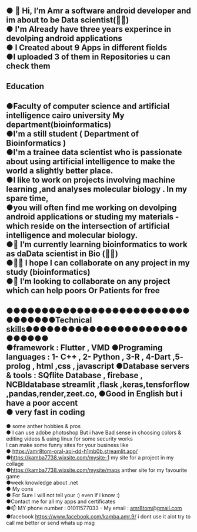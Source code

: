 ● 👋 Hi, I’m Amr a software android developer and im about to be Data scientist(👨‍💻)       
● I'm Already have three years experince in devolping android applications    
● I Created about 9 Apps in different fields	      
●I uploaded 3 of them in Repositories u can check them	      
------------------
Education                                  
------------------------------------
●Faculty of computer science and artificial intelligence cairo university My department(bioinformatics)      
●I'm a still student ( Department of Bioinformatics )      
●I'm a trainee data scientist who is passionate about using artificial intelligence to make the world a slightly better place.    
●I like to work on projects involving machine learning ,and analyses molecular biology . In my spare time,      
●you will often find me working on devolping android applications or studing my materials - which reside on the intersection of artificial 
intelligence and molecular biology.        
●🌱 I’m currently learning bioinformatics to work as daData scientist in Bio (👨‍💻)      
●👀👀 I hope I can collaborate on any project in my study (bioinformatics)      
●💞️ I’m looking to collaborate on any project which can help poors Or Patients for free    
-------------------------------------------
●●●●●●●●●●●●●●●●●●●●●●●●●●●●●●●●●Technical skills●●●●●●●●●●●●●●●●●●●●●●●●●●●●●        
●framework : Flutter , VMD
●Programing languages : 1- C++ , 2- Python , 3-R , 4-Dart ,5- prolog , html ,css , javascript
●Database servers & tools : SQflite Database , firebase , NCBIdatabase streamlit ,flask ,keras,tensforflow ,pandas,render,zeet.co,
●Good in English but i have a poor accent          
● very fast in coding        
----------------------------------------------- 
● some anther hobbies & pros            
● I can use adobe photoshop But i have Bad sense in choosing colors & editing videos & using linux for some security works    
I can make some funny sites for your business like          
● https://amr8tom-oral-api-dd-h1mb0b.streamlit.app/      
●https://kamba7738.wixsite.com/mysite-1 my site for a project in my collage      
●https://kamba7738.wixsite.com/mysite/maps anther site for my favourite game       
●week knowledge about .net      
● My cons          
● For Sure I will not tell your :) even if i know :)          
●Contact me for all my apps and certificates              
●📫 MY phone number : 01011577033 - My email : amr8tom@gmail.com                  
●facebook https://www.facebook.com/kamba.amr.9/ i dont use it alot try to call me better or send whats up msg            
